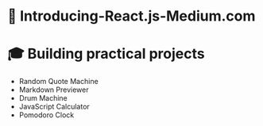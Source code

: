 # 📖 Introducing-React.js-Medium.com
# 🎓 Building practical projects

* Random Quote Machine
* Markdown Previewer
* Drum Machine
* JavaScript Calculator
* Pomodoro Clock
